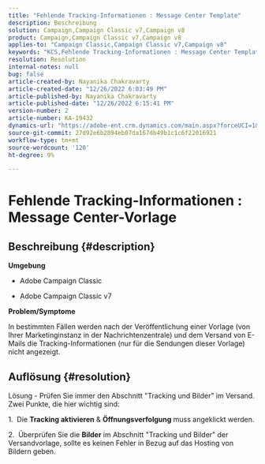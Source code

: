 ```yaml
---
title: "Fehlende Tracking-Informationen : Message Center Template"
description: Beschreibung
solution: Campaign,Campaign Classic v7,Campaign v8
product: Campaign,Campaign Classic v7,Campaign v8
applies-to: "Campaign Classic,Campaign Classic v7,Campaign v8"
keywords: "KCS,Fehlende Tracking-Informationen : Message Center Template"
resolution: Resolution
internal-notes: null
bug: false
article-created-by: Nayanika Chakravarty
article-created-date: "12/26/2022 6:03:49 PM"
article-published-by: Nayanika Chakravarty
article-published-date: "12/26/2022 6:15:41 PM"
version-number: 2
article-number: KA-19432
dynamics-url: "https://adobe-ent.crm.dynamics.com/main.aspx?forceUCI=1&pagetype=entityrecord&etn=knowledgearticle&id=bfc5e9a0-4785-ed11-81ac-6045bd006b4b"
source-git-commit: 27d92e6b2894eb07da167db49b1c1c6f22016921
workflow-type: tm+mt
source-wordcount: '120'
ht-degree: 9%

---
```


# Fehlende Tracking-Informationen : Message Center-Vorlage

## Beschreibung {#description}


<b>Umgebung</b>

- Adobe Campaign Classic

- Adobe Campaign Classic v7

<b>Problem/Symptome</b>

In bestimmten Fällen werden nach der Veröffentlichung einer Vorlage (von Ihrer Marketinginstanz in der Nachrichtenzentrale) und dem Versand von E-Mails die Tracking-Informationen (nur für die Sendungen dieser Vorlage) nicht angezeigt.


## Auflösung {#resolution}


Lösung - Prüfen Sie immer den Abschnitt &quot;Tracking und Bilder&quot; im Versand. Zwei Punkte, die hier wichtig sind:

1.  Die <b>Tracking aktivieren</b> &amp; <b>Öffnungsverfolgung</b> muss angeklickt werden.

2.  Überprüfen Sie die <b>Bilder</b> im Abschnitt &quot;Tracking und Bilder&quot; der Versandvorlage, sollte es keinen Fehler in Bezug auf das Hosting von Bildern geben.
